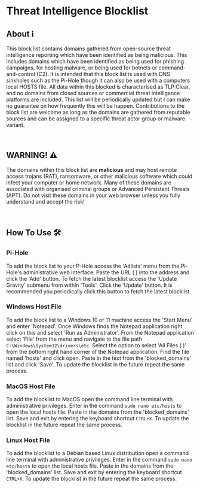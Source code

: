 # Threat Intelligence Blocklist


## About  ℹ️
This block list contains domains gathered from open-source threat intelligence reporting which have been identified as being malicious. This includes domains which have been identified as being used for phishing campaigns, for hosting malware, or being used for botnets or command-and-control (C2). It is intended that this block list is used with DNS sinkholes such as the Pi-Hole though it can also be used with a computers local HOSTS file. All data within this blocked is characterised as TLP:Clear, and no domains from closed sources or commercial  threat intelligence platforms are included.  This list will be periodically updated but I can make no guarantee on how frequently this will be happen. Contributions to the block list are welcome as long as the domains are gathered from reputable sources and can be assigned to a specific threat actor group or malware variant. 

<br>

## WARNING!  ⚠️

The domains within this block list are **malicious** and may host remote access trojans (RAT), ransomware, or other malicious software which could infect your computer or home network. Many of these domains are associated with organised criminal groups or Advanced Persistent Threats (APT). 
Do not visit these domains in your web browser unless you fully understand and accept the risk! 

<br> 

## How To Use 🛠️  


### Pi-Hole 

To add the block list to your P-Hole access the 'Adlists' menu from the Pi-Hole's administrative web interface.  Paste the URL ( ) into the address and click the 'Add' button.  To fetch the latest blocklist access the 'Update Gravity' submenu from within 'Tools'. Click the 'Update' button.  It is recommended you periodically click this button to fetch the latest blocklist. 

### Windows Host File 

To add the block list to a Windows 10 or 11 machine access the 'Start Menu' and enter 'Notepad'. Once Windows finds the Notepad application right click on this and select 'Run as Administrator'.  From the Notepad application select 'File' from the menu and navigate to the file path ```C:\Windows\System32\drivers\etc```. Select the option to select 'All Files (*.*)' from the bottom right hand corner of the Notepad application. Find the file named 'hosts' and click open. Paste in the text from the 'blocked_domains' list and click 'Save'. To update the blocklist in the future repeat the same process. 

### MacOS Host File 

To add the blocklist to MacOS open the command line terminal with administrative privileges. Enter in the command ```sudo nano etc/hosts``` to open the local hosts file. Paste in the domains from the 'blocked_domains' list. Save and exit by entering the keyboard shortcut ```CTRL+X```. To update the blocklist in the future repeat the same process. 


### Linux Host File 

To add the blocklist to a Debian based Linux distribution open a command line terminal with administrative privileges. Enter in the command ```sudo nano etc/hosts``` to open the local hosts file. Paste in the domains from the 'blocked_domains' list. Save and exit by entering the keyboard shortcut ```CTRL+X```. To update the blocklist in the future repeat the same process.

<br>


